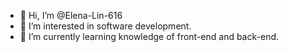 - 👋 Hi, I’m @Elena-Lin-616
- 👀 I’m interested in software development.
- 🌱 I’m currently learning knowledge of front-end and back-end. 


<!---
Elena-Lin-616/Elena-Lin-616 is a ✨ special ✨ repository because its `README.md` (this file) appears on your GitHub profile.
You can click the Preview link to take a look at your changes.
--->
